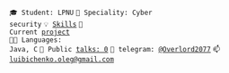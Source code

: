 <code>🎓 Student: LPNU</code>
<code>👷 Speciality: Cyber security</code>
<code>💡 [Skills](SKILLS.md)</code>
<code>🧻 Current [project](PROJECT.md)</code><br>
<code>🧑‍💻 Languages: Java, C</code>
<code>📢 Public [talks: 0](TALKS.md)</code>
<code>💬 telegram: [@Overlord2077](https://telegram.me/Overlord2077)</code>
<code>📫 [luibichenko.oleg@gmail.com](mailto:luibichenko.oleg@gmail.com)</code>

